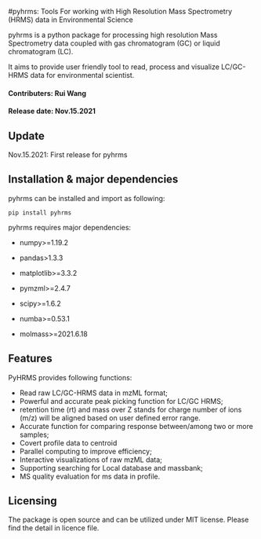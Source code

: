 

#pyhrms: Tools For working with High Resolution Mass Spectrometry (HRMS) data in Environmental Science



pyhrms is a python package for processing  high resolution Mass Spectrometry data coupled with gas
chromatogram (GC) or liquid chromatogram (LC).

It aims to provide user friendly tool to read,
process and visualize LC/GC-HRMS data for environmental scientist.

#### Contributers: Rui Wang

#### Release date: Nov.15.2021

## Update
Nov.15.2021: First release for pyhrms




## Installation & major dependencies
pyhrms can be installed and import as following:

```
pip install pyhrms
```

pyhrms requires major dependencies:

* numpy>=1.19.2

* pandas>1.3.3

* matplotlib>=3.3.2

* pymzml>=2.4.7

* scipy>=1.6.2

* numba>=0.53.1

* molmass>=2021.6.18



## Features
PyHRMS provides following functions:

* Read raw LC/GC-HRMS data in mzML format;
* Powerful and accurate peak picking function for LC/GC HRMS;
* retention time (rt) and mass over Z stands for charge number of ions (m/z) will be aligned based on user defined error range.
* Accurate function for comparing response between/among two or more samples;
* Covert profile data to centroid
* Parallel computing to improve efficiency;
* Interactive visualizations of raw mzML data;
* Supporting searching for Local database and massbank;
* MS quality evaluation for ms data in profile.


## Licensing
The package is open source and can be utilized under MIT license. Please find the detail in licence file.

